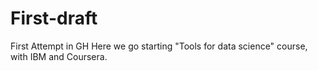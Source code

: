 # First-draft
First Attempt in GH 
Here we go starting "Tools for data science" course, with IBM and Coursera. 
